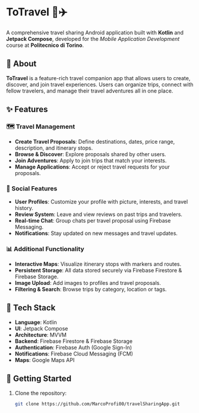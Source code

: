 # ToTravel 🧳✈️

A comprehensive travel sharing Android application built with **Kotlin** and **Jetpack Compose**, developed for the *Mobile Application Development* course at **Politecnico di Torino**.

## 📱 About

**ToTravel** is a feature-rich travel companion app that allows users to create, discover, and join travel experiences. Users can organize trips, connect with fellow travelers, and manage their travel adventures all in one place.

## ✨ Features

### 🗺️ Travel Management
- **Create Travel Proposals**: Define destinations, dates, price range, description, and itinerary stops.
- **Browse & Discover**: Explore proposals shared by other users.
- **Join Adventures**: Apply to join trips that match your interests.
- **Manage Applications**: Accept or reject travel requests for your proposals.

### 👥 Social Features
- **User Profiles**: Customize your profile with picture, interests, and travel history.
- **Review System**: Leave and view reviews on past trips and travelers.
- **Real-time Chat**: Group chats per travel proposal using Firebase Messaging.
- **Notifications**: Stay updated on new messages and travel updates.

### 📊 Additional Functionality
- **Interactive Maps**: Visualize itinerary stops with markers and routes.
- **Persistent Storage**: All data stored securely via Firebase Firestore & Firebase Storage.
- **Image Upload**: Add images to profiles and travel proposals.
- **Filtering & Search**: Browse trips by category, location or tags.

## 🧰 Tech Stack

- **Language**: Kotlin
- **UI**: Jetpack Compose
- **Architecture**: MVVM
- **Backend**: Firebase Firestore & Firebase Storage
- **Authentication**: Firebase Auth (Google Sign-In)
- **Notifications**: Firebase Cloud Messaging (FCM)
- **Maps**: Google Maps API

## 🚀 Getting Started

1. Clone the repository:
   ```bash
   git clone https://github.com/MarcoProfi00/travelSharingApp.git

